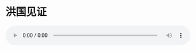 # 洪国见证

<audio style="width: 100%;" preload="false" controls controlslist="nodownload"><source src="//file.simai.life/audio/mp3/old/12367.mp3" type="audio/mpeg">Your browser does not support the audio element.</audio>



